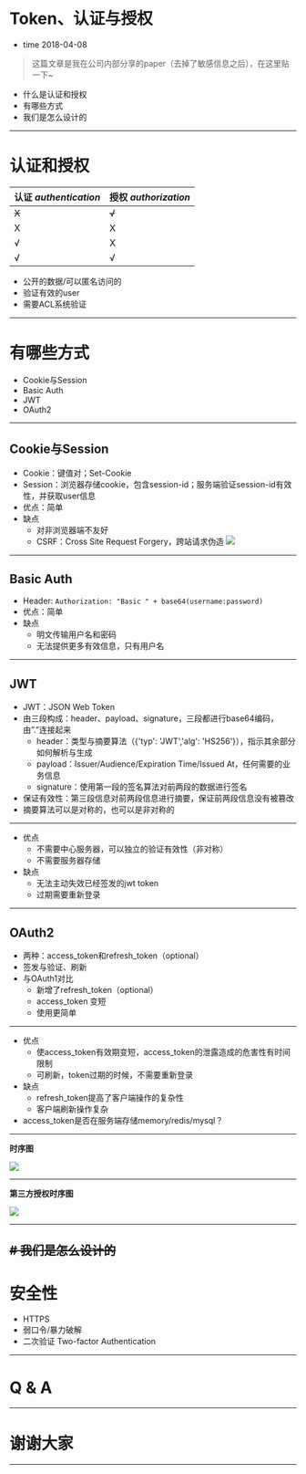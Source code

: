 # Token、认证与授权

- time 2018-04-08

> 这篇文章是我在公司内部分享的paper（去掉了敏感信息之后），在这里贴一下~

- 什么是认证和授权
- 有哪些方式
- 我们是怎么设计的
----------
# 认证和授权
| 认证 *authentication* | 授权 *authorization* |
| ------------------- | ------------------ |
| ~~X~~               | ~~√~~              |
| X                   | X                  |
| √                   | X                  |
| √                   | √                  |

- 公开的数据/可以匿名访问的
- 验证有效的user
- 需要ACL系统验证
----------
# 有哪些方式
- Cookie与Session
- Basic Auth
- JWT
- OAuth2
----------
## Cookie与Session
- Cookie：键值对；Set-Cookie
- Session：浏览器存储cookie，包含session-id；服务端验证session-id有效性，并获取user信息
- 优点：简单
- 缺点
  - 对非浏览器端不友好
  - CSRF：Cross Site Request Forgery，跨站请求伪造
![](https://media.chyroc.cn/img/csrf.jpg)

----------
## Basic Auth
- Header: `Authorization: "Basic " + base64(username:password)`
- 优点：简单
- 缺点
  - 明文传输用户名和密码
  - 无法提供更多有效信息，只有用户名
----------
## JWT
- JWT：JSON Web Token
- 由三段构成：header、payload、signature，三段都进行base64编码，由”.”连接起来
  - header：类型与摘要算法（{'typ': 'JWT','alg': 'HS256'}），指示其余部分如何解析与生成
  - payload：Issuer/Audience/Expiration Time/Issued At，任何需要的业务信息
  - signature：使用第一段的签名算法对前两段的数据进行签名
- 保证有效性：第三段信息对前两段信息进行摘要，保证前两段信息没有被篡改
- 摘要算法可以是对称的，也可以是非对称的
----------
- 优点
  - 不需要中心服务器，可以独立的验证有效性（非对称）
  - 不需要服务器存储
- 缺点
  - 无法主动失效已经签发的jwt token
  - 过期需要重新登录
----------
## OAuth2
- 两种：access_token和refresh_token（optional）
- 签发与验证、刷新
- 与OAuth1对比
  - 新增了refresh_token（optional）
  - access_token 变短
  - 使用更简单
----------
- 优点
  - 使access_token有效期变短，access_token的泄露造成的危害性有时间限制
  - 可刷新，token过期的时候，不需要重新登录
- 缺点
  - refresh_token提高了客户端操作的复杂性
  - 客户端刷新操作复杂
- access_token是否在服务端存储memory/redis/mysql？
----------

**时序图**

![](https://media.chyroc.cn/img/auth2-refresh-token.png)

----------

**第三方授权时序图**

![](https://media.chyroc.cn/img/auth2-third-party.png)

----------
<del># 我们是怎么设计的</del>
----------
# 安全性
- HTTPS
- 弱口令/暴力破解
- 二次验证  Two-factor Authentication
----------
# Q & A
----------
# 谢谢大家
----------

